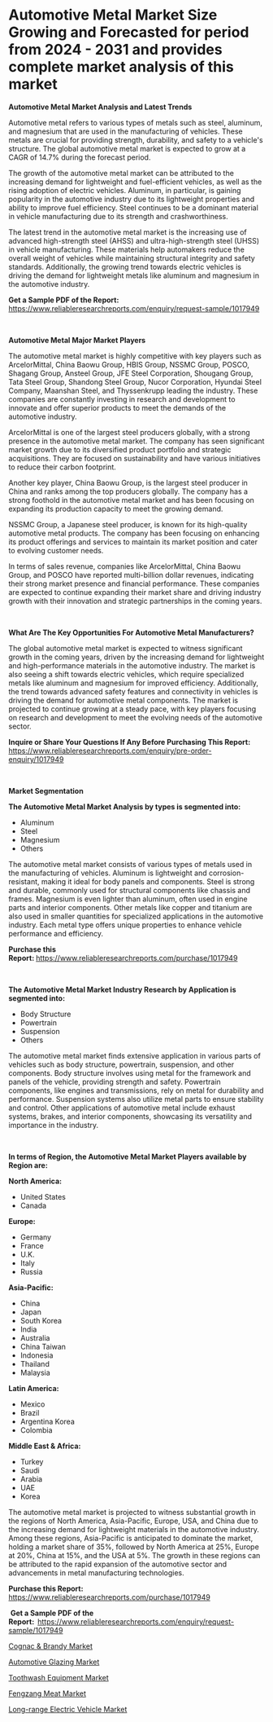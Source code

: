 <p><h1>Automotive Metal Market Size Growing and Forecasted for period from 2024 - 2031 and provides complete market analysis of this market</h1></p><p><strong>Automotive Metal Market Analysis and Latest Trends</strong></p>
<p><p>Automotive metal refers to various types of metals such as steel, aluminum, and magnesium that are used in the manufacturing of vehicles. These metals are crucial for providing strength, durability, and safety to a vehicle's structure. The global automotive metal market is expected to grow at a CAGR of 14.7% during the forecast period. </p><p>The growth of the automotive metal market can be attributed to the increasing demand for lightweight and fuel-efficient vehicles, as well as the rising adoption of electric vehicles. Aluminum, in particular, is gaining popularity in the automotive industry due to its lightweight properties and ability to improve fuel efficiency. Steel continues to be a dominant material in vehicle manufacturing due to its strength and crashworthiness.</p><p>The latest trend in the automotive metal market is the increasing use of advanced high-strength steel (AHSS) and ultra-high-strength steel (UHSS) in vehicle manufacturing. These materials help automakers reduce the overall weight of vehicles while maintaining structural integrity and safety standards. Additionally, the growing trend towards electric vehicles is driving the demand for lightweight metals like aluminum and magnesium in the automotive industry.</p></p>
<p><strong>Get a Sample PDF of the Report:&nbsp;</strong> <a href="https://www.reliableresearchreports.com/enquiry/request-sample/1017949">https://www.reliableresearchreports.com/enquiry/request-sample/1017949</a></p>
<p>&nbsp;</p>
<p><strong>Automotive Metal Major Market Players</strong></p>
<p><p>The automotive metal market is highly competitive with key players such as ArcelorMittal, China Baowu Group, HBIS Group, NSSMC Group, POSCO, Shagang Group, Ansteel Group, JFE Steel Corporation, Shougang Group, Tata Steel Group, Shandong Steel Group, Nucor Corporation, Hyundai Steel Company, Maanshan Steel, and Thyssenkrupp leading the industry. These companies are constantly investing in research and development to innovate and offer superior products to meet the demands of the automotive industry.</p><p>ArcelorMittal is one of the largest steel producers globally, with a strong presence in the automotive metal market. The company has seen significant market growth due to its diversified product portfolio and strategic acquisitions. They are focused on sustainability and have various initiatives to reduce their carbon footprint.</p><p>Another key player, China Baowu Group, is the largest steel producer in China and ranks among the top producers globally. The company has a strong foothold in the automotive metal market and has been focusing on expanding its production capacity to meet the growing demand.</p><p>NSSMC Group, a Japanese steel producer, is known for its high-quality automotive metal products. The company has been focusing on enhancing its product offerings and services to maintain its market position and cater to evolving customer needs.</p><p>In terms of sales revenue, companies like ArcelorMittal, China Baowu Group, and POSCO have reported multi-billion dollar revenues, indicating their strong market presence and financial performance. These companies are expected to continue expanding their market share and driving industry growth with their innovation and strategic partnerships in the coming years.</p></p>
<p>&nbsp;</p>
<p><strong>What Are The Key Opportunities For Automotive Metal Manufacturers?</strong></p>
<p><p>The global automotive metal market is expected to witness significant growth in the coming years, driven by the increasing demand for lightweight and high-performance materials in the automotive industry. The market is also seeing a shift towards electric vehicles, which require specialized metals like aluminum and magnesium for improved efficiency. Additionally, the trend towards advanced safety features and connectivity in vehicles is driving the demand for automotive metal components. The market is projected to continue growing at a steady pace, with key players focusing on research and development to meet the evolving needs of the automotive sector.</p></p>
<p><strong>Inquire or Share Your Questions If Any Before Purchasing This Report:</strong> <a href="https://www.reliableresearchreports.com/enquiry/pre-order-enquiry/1017949">https://www.reliableresearchreports.com/enquiry/pre-order-enquiry/1017949</a></p>
<p>&nbsp;</p>
<p><strong>Market Segmentation</strong></p>
<p><strong>The Automotive Metal Market Analysis by types is segmented into:</strong></p>
<p><ul><li>Aluminum</li><li>Steel</li><li>Magnesium</li><li>Others</li></ul></p>
<p><p>The automotive metal market consists of various types of metals used in the manufacturing of vehicles. Aluminum is lightweight and corrosion-resistant, making it ideal for body panels and components. Steel is strong and durable, commonly used for structural components like chassis and frames. Magnesium is even lighter than aluminum, often used in engine parts and interior components. Other metals like copper and titanium are also used in smaller quantities for specialized applications in the automotive industry. Each metal type offers unique properties to enhance vehicle performance and efficiency.</p></p>
<p><strong>Purchase this Report:&nbsp;</strong><a href="https://www.reliableresearchreports.com/purchase/1017949">https://www.reliableresearchreports.com/purchase/1017949</a></p>
<p>&nbsp;</p>
<p><strong>The Automotive Metal Market Industry Research by Application is segmented into:</strong></p>
<p><ul><li>Body Structure</li><li>Powertrain</li><li>Suspension</li><li>Others</li></ul></p>
<p><p>The automotive metal market finds extensive application in various parts of vehicles such as body structure, powertrain, suspension, and other components. Body structure involves using metal for the framework and panels of the vehicle, providing strength and safety. Powertrain components, like engines and transmissions, rely on metal for durability and performance. Suspension systems also utilize metal parts to ensure stability and control. Other applications of automotive metal include exhaust systems, brakes, and interior components, showcasing its versatility and importance in the industry.</p></p>
<p>&nbsp;</p>
<p><strong>In terms of Region, the Automotive Metal Market Players available by Region are:</strong></p>
<p>
    <p> <strong> North America: </strong>
        <ul>
            <li>United States</li>
            <li>Canada</li>
        </ul>
        </p> 
    <p> <strong> Europe: </strong>
        <ul>
            <li>Germany</li>
            <li>France</li>
            <li>U.K.</li>
            <li>Italy</li>
            <li>Russia</li>
        </ul>
        </p> 
    <p> <strong> Asia-Pacific: </strong>
        <ul>
            <li>China</li>
            <li>Japan</li>
            <li>South Korea</li>
            <li>India</li>
            <li>Australia</li>
            <li>China Taiwan</li>
            <li>Indonesia</li>
            <li>Thailand</li>
            <li>Malaysia</li>
        </ul>
        </p> 
    <p> <strong> Latin America: </strong>
        <ul>
            <li>Mexico</li>
            <li>Brazil</li>
            <li>Argentina Korea</li>
            <li>Colombia</li>
        </ul>
        </p> 
    <p> <strong> Middle East & Africa: </strong>
        <ul>
            <li>Turkey</li>
            <li>Saudi</li>
            <li>Arabia</li>
            <li>UAE</li>
            <li>Korea</li>
        </ul>
    </p>
    </p>
<p><p>The automotive metal market is projected to witness substantial growth in the regions of North America, Asia-Pacific, Europe, USA, and China due to the increasing demand for lightweight materials in the automotive industry. Among these regions, Asia-Pacific is anticipated to dominate the market, holding a market share of 35%, followed by North America at 25%, Europe at 20%, China at 15%, and the USA at 5%. The growth in these regions can be attributed to the rapid expansion of the automotive sector and advancements in metal manufacturing technologies.</p></p>
<p><strong>Purchase this Report: </strong><a href="https://www.reliableresearchreports.com/purchase/1017949">https://www.reliableresearchreports.com/purchase/1017949</a></p>
<p>&nbsp;<strong>Get a Sample PDF of the Report:&nbsp;&nbsp;</strong><a href="https://www.reliableresearchreports.com/enquiry/request-sample/1017949">https://www.reliableresearchreports.com/enquiry/request-sample/1017949</a></p>
<p><strong></strong></p>
<p><p><a href="https://issuu.com/reportprime-2/docs/cognac-brandy-market-size-2030.pptx">Cognac & Brandy Market</a></p><p><a href="https://github.com/okotobwrhuteie/Market-Research-Report-List-1/blob/main/automotive-glazing-market.md">Automotive Glazing Market</a></p><p><a href="https://view.publitas.com/reportprime-1/toothwash-equipment-market-size-market-trends-and-growth-outlook-forecasted-for-period-from-2023-to-2030/">Toothwash Equipment Market</a></p><p><a href="https://issuu.com/reportprime-2/docs/fengzang-meat-market-size-2030.pptx">Fengzang Meat Market</a></p><p><a href="https://flame-sidecar-702.notion.site/Global-Long-range-Electric-Vehicle-Market-Size-and-Market-Trends-Insights-and-Projections-from-2024-a4e241a96d5c426a8ef9364793f9197c">Long-range Electric Vehicle Market</a></p></p>